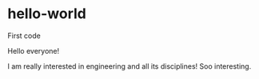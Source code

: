 # hello-world
First code

Hello everyone!

I am really interested in engineering and all its disciplines! Soo interesting.
